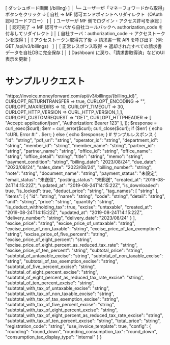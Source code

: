 [ ダッシュボード画面 (/billing) ]
    │
    └─ ユーザーが「マネーフォワードから取得」ボタンをクリック
          ↓
[ 自社 → MF 認可エンドポイントへリダイレクト（OAuth 認可コードフロー） ]
    │
[ ユーザーが MF 側でログイン・アクセス許可を承認 ]
    │
[ 認可完了 → MF 認可サーバから自社コールバックへ authorization_code を付与してリダイレクト ]
    │
[ 自社サーバ：authorization_code → アクセストークンを取得 ]
    │
[ アクセストークン取得完了後 → 請求書一覧 API を呼び出す（例: GET /api/v3/billings） ]
    │
[ 正常レスポンス取得 → 返却されたすべての請求書データを自社DBに完全保存 ]
    │
[ Dashboard に戻り、「請求書取得済」などのUI表示を更新 ]


# サンプルリクエスト
<?php

$curl = curl_init();

curl_setopt_array($curl, [
  CURLOPT_URL => "https://invoice.moneyforward.com/api/v3/billings/{billing_id}",
  CURLOPT_RETURNTRANSFER => true,
  CURLOPT_ENCODING => "",
  CURLOPT_MAXREDIRS => 10,
  CURLOPT_TIMEOUT => 30,
  CURLOPT_HTTP_VERSION => CURL_HTTP_VERSION_1_1,
  CURLOPT_CUSTOMREQUEST => "GET",
  CURLOPT_HTTPHEADER => [
    "Accept: application/json",
    "Authorization: Bearer 123"
  ],
]);

$response = curl_exec($curl);
$err = curl_error($curl);

curl_close($curl);

if ($err) {
  echo "cURL Error #:" . $err;
} else {
  echo $response;
}

# サンプルレスポンス
{
  "id": "string",
  "pdf_url": "string",
  "operator_id": "string",
  "department_id": "string",
  "member_id": "string",
  "member_name": "string",
  "partner_id": "string",
  "partner_name": "string",
  "office_id": "string",
  "office_name": "string",
  "office_detail": "string",
  "title": "string",
  "memo": "string",
  "payment_condition": "string",
  "billing_date": "2023/08/24",
  "due_date": "2023/08/24",
  "sales_date": "2023/08/24",
  "billing_number": "string",
  "note": "string",
  "document_name": "string",
  "payment_status": "未設定",
  "email_status": "未送信",
  "posting_status": "未郵送",
  "created_at": "2019-08-24T14:15:22Z",
  "updated_at": "2019-08-24T14:15:22Z",
  "is_downloaded": true,
  "is_locked": true,
  "deduct_price": "string",
  "tag_names": [
    "string"
  ],
  "items": [
    {
      "id": "string",
      "name": "string",
      "code": "string",
      "detail": "string",
      "unit": "string",
      "price": "string",
      "quantity": "string",
      "is_deduct_withholding_tax": true,
      "excise": "untaxable",
      "created_at": "2019-08-24T14:15:22Z",
      "updated_at": "2019-08-24T14:15:22Z",
      "delivery_number": "string",
      "delivery_date": "2023/08/24"
    }
  ],
  "excise_price": "string",
  "excise_price_of_untaxable": "string",
  "excise_price_of_non_taxable": "string",
  "excise_price_of_tax_exemption": "string",
  "excise_price_of_five_percent": "string",
  "excise_price_of_eight_percent": "string",
  "excise_price_of_eight_percent_as_reduced_tax_rate": "string",
  "excise_price_of_ten_percent": "string",
  "subtotal_price": "string",
  "subtotal_of_untaxable_excise": "string",
  "subtotal_of_non_taxable_excise": "string",
  "subtotal_of_tax_exemption_excise": "string",
  "subtotal_of_five_percent_excise": "string",
  "subtotal_of_eight_percent_excise": "string",
  "subtotal_of_eight_percent_as_reduced_tax_rate_excise": "string",
  "subtotal_of_ten_percent_excise": "string",
  "subtotal_with_tax_of_untaxable_excise": "string",
  "subtotal_with_tax_of_non_taxable_excise": "string",
  "subtotal_with_tax_of_tax_exemption_excise": "string",
  "subtotal_with_tax_of_five_percent_excise": "string",
  "subtotal_with_tax_of_eight_percent_excise": "string",
  "subtotal_with_tax_of_eight_percent_as_reduced_tax_rate_excise": "string",
  "subtotal_with_tax_of_ten_percent_excise": "string",
  "total_price": "string",
  "registration_code": "string",
  "use_invoice_template": true,
  "config": {
    "rounding": "round_down",
    "rounding_consumption_tax": "round_down",
    "consumption_tax_display_type": "internal"
  }
}